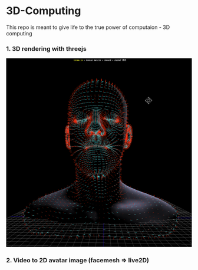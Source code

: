 # 3D-Computing
This repo is meant to give life to the true power of computaion - 3D computing

### 1. 3D rendering with threejs
<img src="./avatar-matrix.png" />

### 2. Video to 2D avatar image (facemesh => live2D)
